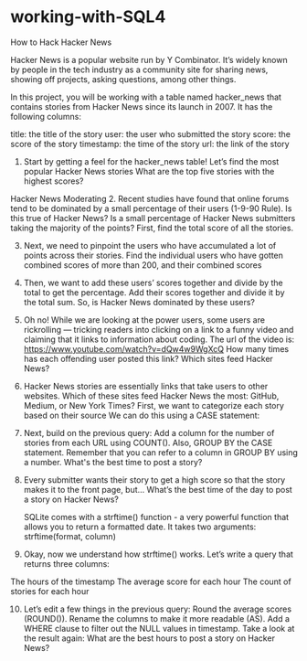 # working-with-SQL4


How to Hack Hacker News

Hacker News is a popular website run by Y Combinator. It’s widely known by people in the tech industry as a community site for sharing news, showing off projects, asking questions, among other things.

In this project, you will be working with a table named hacker_news that contains stories from Hacker News since its launch in 2007. It has the following columns:

title: the title of the story
user: the user who submitted the story
score: the score of the story
timestamp: the time of the story
url: the link of the story

1. Start by getting a feel for the hacker_news table!
   Let’s find the most popular Hacker News stories
   What are the top five stories with the highest scores?

Hacker News Moderating
2. Recent studies have found that online forums tend to be dominated by a small percentage of their users (1-9-90 Rule).
    Is this true of Hacker News?
    Is a small percentage of Hacker News submitters taking the majority of the points?
   First, find the total score of all the stories.

3. Next, we need to pinpoint the users who have accumulated a lot of points across their stories.
  Find the individual users who have gotten combined scores of more than 200, and their combined scores

4. Then, we want to add these users’ scores together and divide by the total to get the percentage.
   Add their scores together and divide it by the total sum.
    So, is Hacker News dominated by these users?

5. Oh no! While we are looking at the power users, some users are rickrolling — tricking readers into clicking on a link to a funny video and claiming that it links to information about coding.
  The url of the video is:
   https://www.youtube.com/watch?v=dQw4w9WgXcQ
    How many times has each offending user posted this link?
     Which sites feed Hacker News?

6. Hacker News stories are essentially links that take users to other websites.
   Which of these sites feed Hacker News the most:
    GitHub, Medium, or New York Times?
    First, we want to categorize each story based on their source 
    We can do this using a CASE statement:

7. Next, build on the previous query:
   Add a column for the number of stories from each URL using COUNT().
   Also, GROUP BY the CASE statement.
   Remember that you can refer to a column in GROUP BY using a number.
   What's the best time to post a story?

8. Every submitter wants their story to get a high score so that the story makes it to the front page, but…
   What’s the best time of the day to post a story on Hacker News?

   SQLite comes with a strftime() function - a very powerful function that allows you to return a formatted date.
   It takes two arguments:
   strftime(format, column)

9. Okay, now we understand how strftime() works. Let’s write a query that returns three columns:

The hours of the timestamp
The average score for each hour
The count of stories for each hour

10. Let’s edit a few things in the previous query:
    Round the average scores (ROUND()).
    Rename the columns to make it more readable (AS).
    Add a WHERE clause to filter out the NULL values in timestamp.
    Take a look at the result again:
    What are the best hours to post a story on Hacker News?
